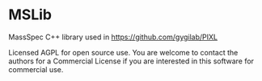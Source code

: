 # MSLib

MassSpec C++ library used in https://github.com/gygilab/PIXL

Licensed AGPL for open source use. You are welcome to contact the authors for a Commercial License if you are interested in this software for commercial use.
